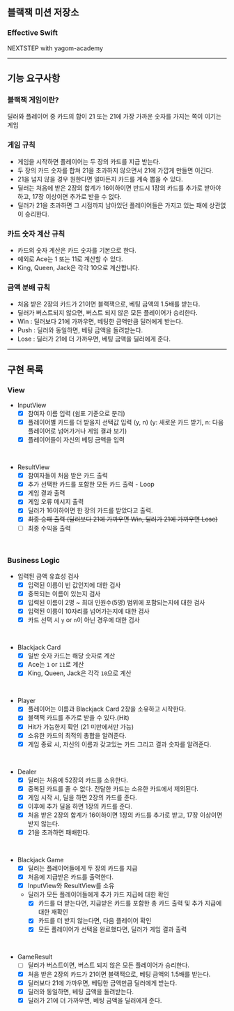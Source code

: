 ## 블랙잭 미션 저장소
### Effective Swift
NEXTSTEP with yagom-academy

---
## 기능 요구사항

### 블랙잭 게임이란?
딜러와 플레이어 중 카드의 합이 21 또는 21에 가장 가까운 숫자를 가지는 쪽이 이기는 게임

### 게임 규칙
- 게임을 시작하면 플레이어는 두 장의 카드를 지급 받는다.
- 두 장의 카드 숫자를 합쳐 21을 초과하지 않으면서 21에 가깝게 만들면 이긴다.
- 21을 넘지 않을 경우 원한다면 얼마든지 카드를 계속 뽑을 수 있다.
- 딜러는 처음에 받은 2장의 합계가 16이하이면 반드시 1장의 카드를 추가로 받아야 하고, 17장 이상이면 추가로 받을 수 없다.
- 딜러가 21을 초과하면 그 시점까지 남아있던 플레이어들은 가지고 있는 패에 상관없이 승리한다.

### 카드 숫자 계산 규칙
- 카드의 숫자 계산은 카드 숫자를 기본으로 한다.
- 예외로 Ace는 1 또는 11로 계산할 수 있다.
- King, Queen, Jack은 각각 10으로 계산합니다.

### 금액 분배 규칙
- 처음 받은 2장의 카드가 21이면 블랙잭으로, 베팅 금액의 1.5배를 받는다.
- 딜러가 버스트되지 않으면, 버스트 되지 않은 모든 플레이어가 승리한다.
- Win : 딜러보다 21에 가까우면, 베팅한 금액만큼 딜러에게 받는다.
- Push : 딜러와 동일하면, 베팅 금액을 돌려받는다.
- Lose : 딜러가 21에 더 가까우면, 베팅 금액을 딜러에게 준다.

---

## 구현 목록
### View
- InputView
    - [x] 참여자 이름 입력 (쉼표 기준으로 분리)
    - [x] 플레이어별 카드를 더 받을지 선택값 입력 (y, n)
          (y: 새로운 카드 받기, n: 다음 플레이어로 넘어가거나 게임 결과 보기)
    - [x] 플레이어들이 자신의 베팅 금액을 입력

<br>

- ResultView
    - [x] 참여자들이 처음 받은 카드 출력
    - [x] 추가 선택한 카드를 포함한 모든 카드 출력 - Loop
    - [x] 게임 결과 출력
    - [x] 게임 오류 메시지 출력
    - [x] 딜러가 16이하이면 한 장의 카드를 받았다고 출력.
    - [x] ~~최종 승패 출력 (딜러보다 21에 가까우면 Win, 딜러가 21에 가까우면 Lose)~~
    - [ ] 최종 수익을 출력
<br>

### Business Logic
- 입력된 금액 유효성 검사
    - [x] 입력된 이름이 빈 값인지에 대한 검사
    - [x] 중복되는 이름이 있는지 검사
    - [x] 입력된 이름이 2명 ~ 최대 인원수(5명) 범위에 포함되는지에 대한 검사
    - [x] 입력된 이름이 10자리를 넘어가는지에 대한 검사
    - [x] 카드 선택 시 `y` or `n`이 아닌 경우에 대한 검사

<br>

- Blackjack Card
    - [x] 일반 숫자 카드는 해당 숫자로 계산
    - [x] Ace는 `1` or `11`로 계산
    - [x] King, Queen, Jack은 각각 `10`으로 계산

<br>

- Player
    - [x] 플레이어는 이름과 Blackjack Card 2장을 소유하고 시작한다.
    - [x] 블랙잭 카드를 추가로 받을 수 있다.(Hit)
    - [x] Hit가 가능한지 확인 (21 미만에서만 가능)
    - [x] 소유한 카드의 최적의 총합을 알려준다.
    - [x] 게임 종료 시, 자신의 이름과 갖고있는 카드 그리고 결과 숫자를 알려준다.

<br>

- Dealer
    - [x] 딜러는 처음에 52장의 카드를 소유한다.
    - [x] 중복된 카드를 줄 수 없다. 전달한 카드는 소유한 카드에서 제외된다.
    - [x] 게임 시작 시, 딜을 하면 2장의 카드를 준다.
    - [x] 이후에 추가 딜을 하면 1장의 카드를 준다.
    - [x] 처음 받은 2장의 합계가 16이하이면 1장의 카드를 추가로 받고, 17장 이상이면 받지 않는다.
    - [x] 21을 초과하면 패배한다.

<br>

- Blackjack Game
    - [x] 딜러는 플레이어들에게 두 장의 카드를 지급
    - [x] 처음에 지급받은 카드를 출력한다.
    - [x] InputView와 ResultView를 소유
    -  딜러가 모든 플레이어들에게 추가 카드 지급에 대한 확인
        - [x] 카드를 더 받는다면, 지급받은 카드를 포함한 총 카드 출력 및 추가 지급에 대한 재확인
        - [x] 카드를 더 받지 않는다면, 다음 플레이어 확인
        - [x] 모든 플레이어가 선택을 완료했다면, 딜러가 게임 결과 출력

<br>

- GameResult
    - [ ] 딜러가 버스트이면, 버스트 되지 않은 모든 플레이어가 승리한다.
    - [x] 처음 받은 2장의 카드가 21이면 블랙잭으로, 베팅 금액의 1.5배를 받는다.
    - [x] 딜러보다 21에 가까우면, 베팅한 금액만큼 딜러에게 받는다.
    - [x] 딜러와 동일하면, 베팅 금액을 돌려받는다.
    - [x] 딜러가 21에 더 가까우면, 베팅 금액을 딜러에게 준다.